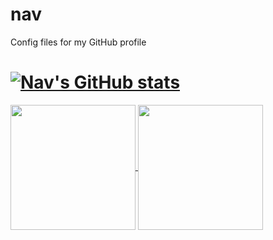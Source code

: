 # nav
Config files for my GitHub profile

# [![Nav's GitHub stats](https://github-readme-stats.vercel.app/api?username=navneeth)](https://github.com/anuraghazra/github-readme-stats)

<a href="https://github.com/anuraghazra/github-readme-stats">
  <img height=200 align="center" src="https://github-readme-stats.vercel.app/api?username=navneeth" />
</a>
<a href="https://github.com/anuraghazra/convoychat">
  <img height=200 align="center" src="https://github-readme-stats.vercel.app/api/top-langs?username=navneeth&layout=compact&langs_count=8&card_width=320" />
</a>
